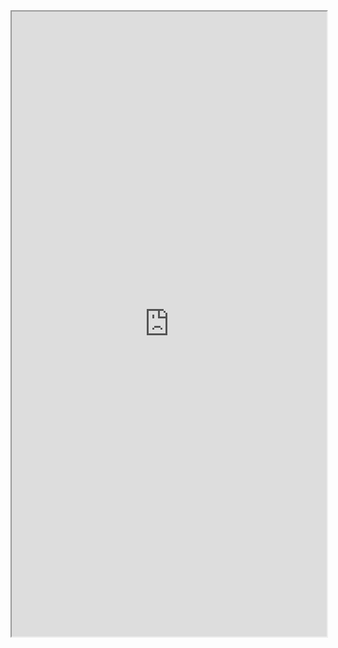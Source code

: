 <iframe 
src="https://coda.io/embed/jD38E5fJk_/#Full-Active-Inference-Ontology_tuuOJ_Ew/r273&view=full&viewMode=embedplay&hideSections=true" 
width=900 
height=1000 
style="max-width: 100%;" 
allow="fullscreen">
</iframe>